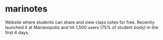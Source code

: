 # marinotes
Website where students can share and view class notes for free.
Recently launched it at Marianopolis and hit 1,500 users (75% of student body) in the first 4 days.
